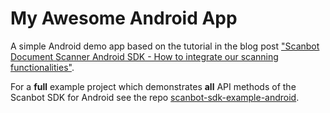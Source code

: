 # My Awesome Android App

A simple Android demo app based on the tutorial in the blog post 
["Scanbot Document Scanner Android SDK - How to integrate our scanning functionalities"](https://scanbot.io/blog/scanner-sdk-for-android-tutorial/).

For a **full** example project which demonstrates **all** API methods of the Scanbot SDK for Android
see the repo [scanbot-sdk-example-android](https://github.com/doo/scanbot-sdk-example-android).

